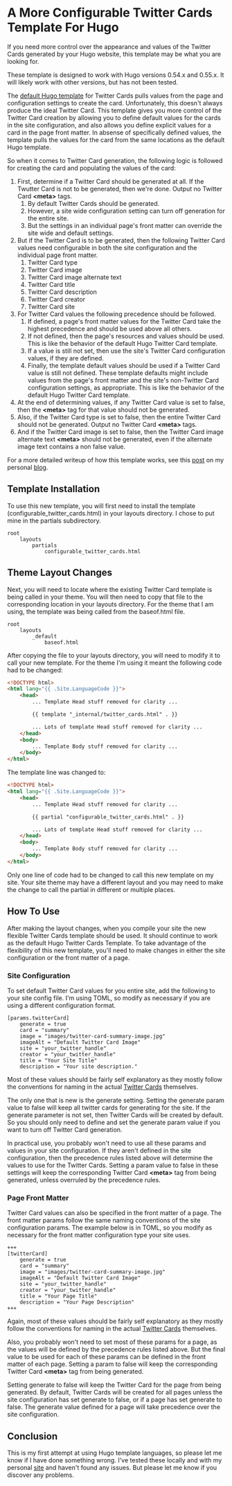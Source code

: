 # A More Configurable Twitter Cards Template For Hugo

If you need more control over the appearance and values of the Twitter Cards generated by your Hugo website, this template may be what you are looking for.

These template is designed to work with Hugo versions 0.54.x and 0.55.x. It will likely work with other versions, but has not been tested.

The [default Hugo template](https://github.com/gohugoio/hugo/blob/master/tpl/tplimpl/embedded/templates/twitter_cards.html) for Twitter Cards pulls values from the page and configuration settings to create the card. Unfortunately, this doesn't always produce the ideal Twitter Card. This template gives you more control of the Twitter Card creation by allowing you to define default values for the cards in the site configuration, and also allows you define explicit values for a card in the page front matter. In absense of specifically defined values, the template pulls the values for the card from the same locations as the default Hugo template.

So when it comes to Twitter Card generation, the following logic is followed for creating the card and populating the values of the card:

1. First, determine if a Twitter Card should be generated at all. If the Twutter Card is not to be generated, then we're done. Output no Twitter Card **\<meta\>** tags.
    1. By default Twitter Cards should be generated.
    2. However, a site wide configuration setting can turn off generation for the entire site.
    3. But the settings in an individual page's front matter can override the site wide and default settings.
2. But if the Twitter Card is to be generated, then the following Twitter Card values need configurable in both the site configuration and the individual page front matter.
    1. Twitter Card type
    2. Twitter Card image
    3. Twitter Card image alternate text
    4. Twitter Card title
    5. Twitter Card description
    6. Twitter Card creator
    7. Twitter Card site
3. For Twitter Card values the following precedence should be followed.
    1. If defined, a page's front matter values for the Twitter Card take the highest precedence and should be used above all others.
    2. If not defined, then the page's resources and values should be used. This is like the behavior of the default Hugo Twitter Card template.
    3. If a value is still not set, then use the site's Twitter Card configuration values, if they are defined.
    4. Finally, the template default values should be used if a Twitter Card value is still not defined. These template defaults might include values from the page's front matter and the site's non-Twitter Card configuration settings, as appropriate. This is like the behavior of the default Hugo Twitter Card template.
4. At the end of determining values, if any Twitter Card value is set to false, then the **\<meta\>** tag for that value should not be generated.
5. Also, if the Twitter Card type is set to false, then the entire Twitter Card should not be generated. Output no Twitter Card **\<meta\>** tags.
6. And if the Twitter Card image is set to false, then the Twitter Card image alternate text **\<meta\>** should not be generated, even if the alternate image text contains a non false value.

For a more detailed writeup of how this template works, see this [post](https://dereckcurry.com/posts/more-flexible-twitter-cards-in-hugo/) on my personal [blog](https://dereckcurry.com/posts/).


## Template Installation

To use this new template, you will first need to install the template (configurable_twitter_cards.html) in your layouts directory. I chose to put mine in the partials subdirectory.

```
root
    layouts
        partials
            configurable_twitter_cards.html
```

## Theme Layout Changes

Next, you will need to locate where the existing Twitter Card template is being called in your theme. You will then need to copy that file to the corresponding location in your layouts directory. For the theme that I am using, the template was being called from the baseof.html file.

```
root
    layouts
        _default
            baseof.html
```

After copying the file to your layouts directory, you will need to modify it to call your new template. For the theme I'm using it meant the following code had to be changed:

```html
<!DOCTYPE html>
<html lang="{{ .Site.LanguageCode }}">
    <head>
        ... Template Head stuff removed for clarity ...

        {{ template "_internal/twitter_cards.html" . }}

        ... Lots of template Head stuff removed for clarity ...
    </head>
    <body>
        ... Template Body stuff removed for clarity ...
    </body>
</html>
```

The template line was changed to:

```html
<!DOCTYPE html>
<html lang="{{ .Site.LanguageCode }}">
    <head>
        ... Template Head stuff removed for clarity ...

        {{ partial "configurable_twitter_cards.html" . }}

        ... Lots of template Head stuff removed for clarity ...
    </head>
    <body>
        ... Template Body stuff removed for clarity ...
    </body>
</html>
```

Only one line of code had to be changed to call this new template on my site. Your site theme may have a different layout and you may need to make the change to call the partial in different or multiple places.


## How To Use

After making the layout changes, when you compile your site the new flexible Twitter Cards template should be used. It should continue to work as the default Hugo Twitter Cards Template. To take advantage of the flexibility of this new template, you'll need to make changes in either the site configuration or the front matter of a page.


### Site Configuration

To set default Twitter Card values for you entire site, add the following to your site config file. I'm using TOML, so modify as necessary if you are using a different configuration format.

```
[params.twitterCard]
    generate = true
    card = "summary"
    image = "images/twitter-card-summary-image.jpg"
    imageAlt = "Default Twitter Card Image"
    site = "your_twitter_handle"
    creator = "your_twitter_handle"
    title = "Your Site Title"
    description = "Your site description."
```

Most of these values should be fairly self explanatory as they mostly follow the conventions for naming in the actual [Twitter Cards](https://developer.twitter.com/en/docs/tweets/optimize-with-cards/overview/abouts-cards) themselves.

The only one that is new is the generate setting. Setting the generate param value to false will keep all twitter cards for generating for the site. If the generate parameter is not set, then Twitter Cards will be created by default. So you should only need to define and set the generate param value if you want to turn off Twitter Card generation.

In practical use, you probably won't need to use all these params and values in your site configuration. If they aren't defined in the site configuration, then the precedence rules listed above will determine the values to use for the Twitter Cards. Setting a param value to false in these settings will keep the corresponding Twitter Card **\<meta\>** tag from being generated, unless overruled by the precedence rules.


### Page Front Matter

Twitter Card values can also be specified in the front matter of a page. The front matter params follow the same naming conventions of the site configuration params. The example below is in TOML, so you modify as necessary for the front matter configuration type your site uses.

```
+++
[twitterCard]
    generate = true
    card = "summary"
    image = "images/twitter-card-summary-image.jpg"
    imageAlt = "Default Twitter Card Image"
    site = "your_twitter_handle"
    creator = "your_twitter_handle"
    title = "Your Page Title"
    description = "Your Page Description"
+++
```

Again, most of these values should be fairly self explanatory as they mostly follow the conventions for naming in the actual [Twitter Cards](https://developer.twitter.com/en/docs/tweets/optimize-with-cards/overview/abouts-cards) themselves.

Also, you probably won't need to set most of these params for a page, as the values will be defined by the precedence rules listed above. But the final value to be used for each of these params can be defined in the front matter of each page. Setting a param to false will keep the corresponding Twitter Card **\<meta\>** tag from being generated.

Setting generate to false will keep the Twitter Card for the page from being generated. By default, Twitter Cards will be created for all pages unless the site configuration has set generate to false, or if a page has set generate to false. The generate value defined for a page will take precedence over the site configuration.


## Conclusion

This is my first attempt at using Hugo template languages, so please let me know if I have done something wrong. I've tested these locally and with my personal [site](https://dereckcurry.com) and haven't found any issues. But please let me know if you discover any problems.
